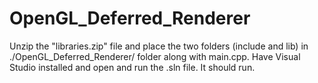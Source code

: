 # OpenGL_Deferred_Renderer

Unzip the "libraries.zip" file and place the two folders (include and lib) in ./OpenGL_Deferred_Renderer/ folder along with main.cpp.
Have Visual Studio installed and open and run the .sln file. It should run.
